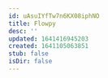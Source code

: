 ```yaml
---
id: uAsuIYfTw7n6KX08iphNO
title: Flowpy
desc: ''
updated: 1641416945203
created: 1641105063851
stub: false
isDir: false
---
```


